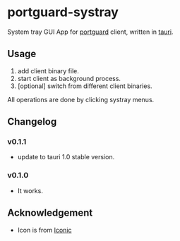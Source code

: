 # portguard-systray

System tray GUI App for [portguard](https://github.com/wlh320/portguard) client, written in [tauri](https://tauri.studio).

## Usage

1. add client binary file.
2. start client as background process.
3. \[optional\] switch from different client binaries.

All operations are done by clicking systray menus.

## Changelog

### v0.1.1

- update to tauri 1.0 stable version.

### v0.1.0

- It works.

## Acknowledgement

- Icon is from [Iconic](https://useiconic.com/open)
